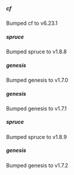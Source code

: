 
##### cf
Bumped cf to v6.23.1

##### spruce
Bumped spruce to v1.8.8

##### genesis
Bumped genesis to v1.7.0

##### genesis
Bumped genesis to v1.7.1

##### spruce
Bumped spruce to v1.8.9

##### genesis
Bumped genesis to v1.7.2
